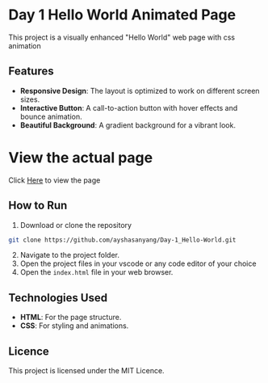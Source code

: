 # Day 1 Hello World Animated Page

This project is a visually enhanced "Hello World" web page with css animation
## Features
- **Responsive Design**: The layout is optimized to work on different screen sizes.
- **Interactive Button**: A call-to-action button with hover effects and bounce animation.
- **Beautiful Background**: A gradient background for a vibrant look.
# View the actual page
Click [Here](https://ayshasanyang.github.io/Day-1_Hello-World/) to view the page

## How to Run
1. Download or clone the repository
```bash
git clone https://github.com/ayshasanyang/Day-1_Hello-World.git
```
2. Navigate to the project folder.
3. Open the project files in your vscode or any code editor of your choice
4. Open the `index.html` file in your web browser.

## Technologies Used
- **HTML**: For the page structure.
- **CSS**: For styling and animations.
## Licence
This project is licensed under the MIT Licence.